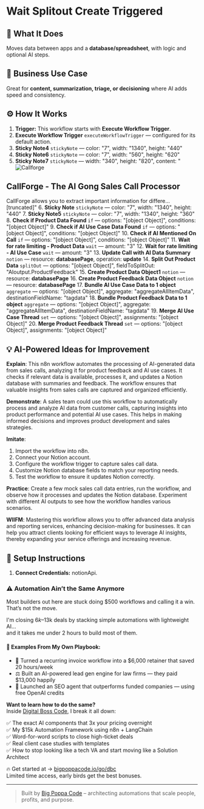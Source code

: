 # Wait Splitout Create Triggered
## 🚀 What It Does
Moves data between apps and a **database/spreadsheet**, with logic and optional AI steps.

## 💼 Business Use Case
Great for **content, summarization, triage, or decisioning** where AI adds speed and consistency.

## ⚙️ How It Works
1. **Trigger:** This workflow starts with **Execute Workflow Trigger**.
2. **Execute Workflow Trigger** `executeWorkflowTrigger` — configured for its default action.
3. **Sticky Note4** `stickyNote` — color: "7", width: "1340", height: "440"
4. **Sticky Note6** `stickyNote` — color: "7", width: "560", height: "620"
5. **Sticky Note7** `stickyNote` — width: "340", height: "820", content: "![Callforge](https://uploads.n8n.io/templates/callforgeshadow.png)
## CallForge - The AI Gong Sales Call Processor
CallForge allows you to extract important information for differe…[truncated]"
6. **Sticky Note** `stickyNote` — color: "7", width: "1340", height: "440"
7. **Sticky Note5** `stickyNote` — color: "7", width: "1340", height: "360"
8. **Check if Product Data Found** `if` — options: "[object Object]", conditions: "[object Object]"
9. **Check if AI Use Case Data Found** `if` — options: "[object Object]", conditions: "[object Object]"
10. **Check if AI Mentioned On Call** `if` — options: "[object Object]", conditions: "[object Object]"
11. **Wait for rate limiting - Product Data** `wait` — amount: "3"
12. **Wait for rate limiting - AI Use Case** `wait` — amount: "3"
13. **Update Call with AI Data Summary** `notion` — resource: **databasePage**, operation: **update**
14. **Split Out Product Data** `splitOut` — options: "[object Object]", fieldToSplitOut: "AIoutput.ProductFeedback"
15. **Create Product Data Object1** `notion` — resource: **databasePage**
16. **Create Product Feedback Data Object** `notion` — resource: **databasePage**
17. **Bundle AI Use Case Data to 1 object** `aggregate` — options: "[object Object]", aggregate: "aggregateAllItemData", destinationFieldName: "tagdata"
18. **Bundle Product Feedback Data to 1 object** `aggregate` — options: "[object Object]", aggregate: "aggregateAllItemData", destinationFieldName: "tagdata"
19. **Merge AI Use Case Thread** `set` — options: "[object Object]", assignments: "[object Object]"
20. **Merge Product Feedback Thread** `set` — options: "[object Object]", assignments: "[object Object]"

## 💡 AI-Powered Ideas for Improvement
**Explain**: This n8n workflow automates the processing of AI-generated data from sales calls, analyzing it for product feedback and AI use cases. It checks if relevant data is available, processes it, and updates a Notion database with summaries and feedback. The workflow ensures that valuable insights from sales calls are captured and organized efficiently.

**Demonstrate**: A sales team could use this workflow to automatically process and analyze AI data from customer calls, capturing insights into product performance and potential AI use cases. This helps in making informed decisions and improves product development and sales strategies.

**Imitate**: 
1. Import the workflow into n8n.
2. Connect your Notion account.
3. Configure the workflow trigger to capture sales call data.
4. Customize Notion database fields to match your reporting needs.
5. Test the workflow to ensure it updates Notion correctly.

**Practice**: Create a few mock sales call data entries, run the workflow, and observe how it processes and updates the Notion database. Experiment with different AI outputs to see how the workflow handles various scenarios.

**WIIFM**: Mastering this workflow allows you to offer advanced data analysis and reporting services, enhancing decision-making for businesses. It can help you attract clients looking for efficient ways to leverage AI insights, thereby expanding your service offerings and increasing revenue.

## 🔧 Setup Instructions
1. **Connect Credentials:** notionApi.

### ⚠️ Automation Ain’t the Same Anymore

Most builders out here are stuck doing $500 workflows and calling it a win.  
That’s not the move.  

I'm closing $6k–$13k deals by stacking simple automations with lightweight AI...  
and it takes me under 2 hours to build most of them.

#### 🧠 Examples From My Own Playbook:
- 🔁 Turned a recurring invoice workflow into a $6,000 retainer that saved 20 hours/week  
- ⚖️ Built an AI-powered lead gen engine for law firms — they paid $13,000 happily  
- 🚀 Launched an SEO agent that outperforms funded companies — using free OpenAI credits  

**Want to learn how to do the same?**  
Inside [Digital Boss Code](https://bigpoppacode.io/go/dbc), I break it all down:

✅ The exact AI components that 3x your pricing overnight  
✅ My $15k Automation Framework using n8n + LangChain  
✅ Word-for-word scripts to close high-ticket deals  
✅ Real client case studies with templates  
✅ How to stop looking like a tech VA and start moving like a Solution Architect  

🔥 Get started at → [bigpoppacode.io/go/dbc](https://bigpoppacode.io/go/dbc)  
Limited time access, early birds get the best bonuses.

---
> Built by [Big Poppa Code](https://bigpoppacode.io) – architecting automations that scale people, profits, and purpose.
